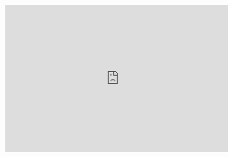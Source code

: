 
<iframe width="746" height="482" src="https://www.youtube.com/embed/QvY6Q09HncI" title="MovieApp Demo Video" frameborder="0" allow="accelerometer; autoplay; clipboard-write; encrypted-media; gyroscope; picture-in-picture; web-share" allowfullscreen></iframe>
